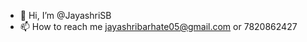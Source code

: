 - 👋 Hi, I’m @JayashriSB
- 📫 How to reach me jayashribarhate05@gmail.com or 7820862427

<!---
JayashriSB/JayashriSB is a ✨ special ✨ repository because its `README.md` (this file) appears on your GitHub profile.
You can click the Preview link to take a look at your changes.
- 🌱 I’m currently 
--->
